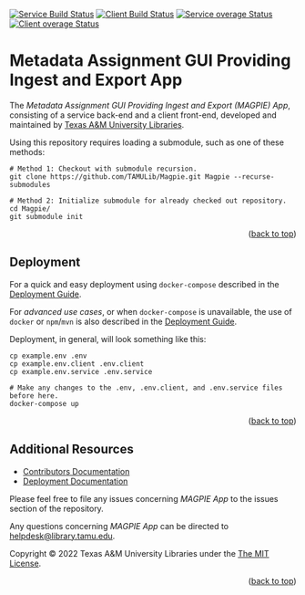 <a name="readme-top"></a>
[![Service Build Status][service-build-badge]][service-build-status]
[![Client Build Status][client-build-badge]][client-build-status]
[![Service overage Status][service-coverage-badge]][service-coverage-status]
[![Client overage Status][client-coverage-badge]][client-coverage-status]

# Metadata Assignment GUI Providing Ingest and Export App

The *Metadata Assignment GUI Providing Ingest and Export (MAGPIE) App*, consisting of a service back-end and a client front-end, developed and maintained by [Texas A&M University Libraries][tamu-library].

Using this repository requires loading a submodule, such as one of these methods:
```shell
# Method 1: Checkout with submodule recursion.
git clone https://github.com/TAMULib/Magpie.git Magpie --recurse-submodules

# Method 2: Initialize submodule for already checked out repository.
cd Magpie/
git submodule init
```

<div align="right">(<a href="#readme-top">back to top</a>)</div>


## Deployment

For a quick and easy deployment using `docker-compose` described in the [Deployment Guide][deployment-guide].

For _advanced use cases_, or when `docker-compose` is unavailable, the use of `docker` or `npm`/`mvn` is also described in the [Deployment Guide][deployment-guide].

Deployment, in general, will look something like this:

```shell
cp example.env .env
cp example.env.client .env.client
cp example.env.service .env.service

# Make any changes to the .env, .env.client, and .env.service files before here.
docker-compose up
```

<div align="right">(<a href="#readme-top">back to top</a>)</div>


## Additional Resources

- [Contributors Documentation][contribute-guide]
- [Deployment Documentation][deployment-guide]
<!-- - [API Documentation][api-docs]-->

Please feel free to file any issues concerning *MAGPIE App* to the issues section of the repository.

Any questions concerning *MAGPIE App* can be directed to helpdesk@library.tamu.edu.

Copyright © 2022 Texas A&M University Libraries under the [The MIT License][license].

<div align="right">(<a href="#readme-top">back to top</a>)</div>


<!-- LINKS -->
[service-build-status]: https://github.com/TAMULib/MagpieService/actions?query=workflow%3ABuild
[service-build-badge]: https://github.com/TAMULib/MagpieService/workflows/Build/badge.svg
[service-coverage-status]: https://coveralls.io/github/TAMULib/MagpieService
[service-coverage-badge]: https://coveralls.io/repos/github/TAMULib/MagpieService/badge.svg

[client-build-status]: https://github.com/TAMULib/MagpieUI/actions?query=workflow%3ABuild
[client-build-badge]: https://github.com/TAMULib/MagpieUI/workflows/Build/badge.svg
[client-coverage-status]: https://coveralls.io/github/TAMULib/MagpieUI
[client-coverage-badge]: https://coveralls.io/repos/github/TAMULib/MagpieUI/badge.svg

[tamu-library]: http://library.tamu.edu
[api-docs]: https://tamulib.github.io/MagpieService

[deployment-guide]: DEPLOYING.md
[contribute-guide]: CONTRIBUTING.md
[license]: LICENSE
